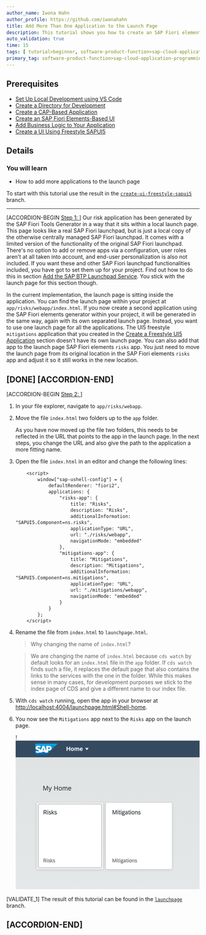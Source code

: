 ```yaml
---
author_name: Iwona Hahn
author_profile: https://github.com/iwonahahn
title: Add More Than One Application to the Launch Page
description: This tutorial shows you how to create an SAP Fiori elements app on top of your previously created CAP service.
auto_validation: true
time: 15
tags: [ tutorial>beginner, software-product-function>sap-cloud-application-programming-model, programming-tool>node-js, software-product>sap-business-technology-platform, software-product>sap-fiori-tools, software-product>sapui5]
primary_tag: software-product-function>sap-cloud-application-programming-model
---
```


## Prerequisites
 - [Set Up Local Development using VS Code](btp-app-set-up-local-development)
 - [Create a Directory for Development](btp-app-create-directory)
 - [Create a CAP-Based Application](btp-app-create-cap-application)
 - [Create an SAP Fiori Elements-Based UI](btp-app-create-ui-fiori-elements)
 - [Add Business Logic to Your Application](btp-app-cap-business-logic)
 - [Create a UI Using Freestyle SAPUI5](btp-app-create-ui-freestyle-sapui5)

## Details
### You will learn
 - How to add more applications to the launch page



To start with this tutorial use the result in the [`create-ui-freestyle-sapui5`](https://github.com/SAP-samples/cloud-cap-risk-management/tree/create-ui-freestyle-sapui5) branch.

---

[ACCORDION-BEGIN [Step 1: ](Introduction)]
Our risk application has been generated by the SAP Fiori Tools Generator in a way that it sits within a local launch page. This page looks like a real SAP Fiori launchpad, but is just a local copy of the otherwise centrally managed SAP Fiori launchpad. It comes with a limited version of the functionality of the original SAP Fiori launchpad. There's no option to add or remove apps via a configuration, user roles aren't at all taken into account, and end-user personalization is also not included. If you want these and other SAP Fiori launchpad functionalities included, you have got to set them up for your project. Find out how to do this in section [Add the SAP BTP Launchpad Service](btp-app-prepare-btp). You stick with the launch page for this section though.

In the current implementation, the launch page is sitting inside the application. You can find the launch page within your project at `app/risks/webapp/index.html`. If you now create a second application using the SAP Fiori elements generator within your project, it will be generated in the same way, again with its own separated launch page. Instead, you want to use one launch page for all the applications. The UI5 freestyle `mitigations` application that you created in the [Create a Freestyle UI5 Application](btp-app-create-ui-freestyle-sapui5) section doesn't have its own launch page. You can also add that app to the launch page SAP Fiori elements `risks` app. You just need to move the launch page from its original location in the SAP Fiori elements `risks` app and adjust it so it still works in the new location.

[DONE]
[ACCORDION-END]
---
[ACCORDION-BEGIN [Step 2: ](Implementation)]
1. In your file explorer, navigate to `app/risks/webapp`.

2. Move the file `index.html` two folders up to the `app` folder.

    As you have now moved up the file two folders, this needs to be reflected in the URL that points to the app in the launch page. In the next steps, you change the URL and also give the path to the application a more fitting name.

3. Open the file `index.html` in an editor and change the following lines:

    ```JavaScript[5,10,12-19]
        <script>
            window["sap-ushell-config"] = {
                defaultRenderer: "fiori2",
                applications: {
                    "risks-app": {
                        title: "Risks",
                        description: "Risks",
                        additionalInformation: "SAPUI5.Component=ns.risks",
                        applicationType: "URL",
                        url: "./risks/webapp",
                        navigationMode: "embedded"
                    },
                    "mitigations-app": {
                        title: "Mitigations",
                        description: "Mitigations",
                        additionalInformation: "SAPUI5.Component=ns.mitigations",
                        applicationType: "URL",
                        url: "./mitigations/webapp",
                        navigationMode: "embedded"
                    }
                }
            };
        </script>
    ```

4. Rename the file from `index.html` to `launchpage.html`.

    > Why changing the name of `index.html`?

    > We are changing the name of `index.html` because `cds watch` by default looks for an `index.html` file in the `app` folder. If `cds watch` finds such a file, it replaces the default page that also contains the links to the services with the one in the folder. While this makes sense in many cases, for development purposes we stick to the index page of CDS and give a different name to our index file.


5. With `cds watch` running, open the app in your browser at <http://localhost:4004/launchpage.html#Shell-home>.

6. You now see the `Mitigations` app next to the `Risks` app on the launch page.

    !![Launch Page](launchpage2apps.png)

[VALIDATE_1]
The result of this tutorial can be found in the [`launchpage`](https://github.com/SAP-samples/cloud-cap-risk-management/tree/launchpage) branch.


[ACCORDION-END]
---